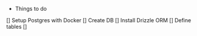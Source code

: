 * Things to do

[] Setup Postgres with Docker
[] Create DB
[] Install Drizzle ORM
[] Define tables
[] 